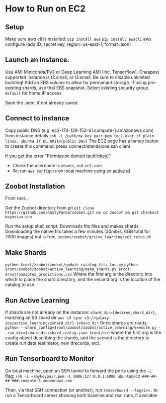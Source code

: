 # How to Run on EC2

## Setup

Make sure aws cli is installed:
`pip install aws`
`pip install awscli`
aws configure
(add ID, secret key, region=us-east-1, format=json)


## Launch an instance. 

Use AMI Miniconda/Py3 or Deep Learning AMI (inc. Tensorflow).
Cheapest supported instance is t2.small, or t3.small. Be sure to disable unlimited bursting!
Add an EBS volume to allow for permanant storage. 
If using pre-existing shards, use that EBS snapshot.
Select existing security group `default` for home IP access

Save the .pem, if not already saved.

## Connect to instance

Copy public DNS (e.g. ec2-174-129-152-61.compute-1.amazonaws.com) from instance details
`ssh -i /path/my-key-pair.pem {ec2-user if plain linux, ubuntu if DL AMI}@{public DNS}`
The EC2 page has a handy button to create this command: press connect/standalone ssh client

If you get the error "Permission denied (publickey)"
- Check the username is `ubuntu`, not `ec2-user`
- Re-run `aws configure` on local machine using an [active id](https://console.aws.amazon.com/iam/home?#/users/mikewalmsley?section=security_credentials)


## Zoobot Installation

From root...

Get the Zoobot directory from git
`git clone https://github.com/RustyPanda/zoobot.git && cd zoobot && git checkout bayesian-cnn`

Run the setup shell script. Downloads fits files and makes shards.
Downloading the native fits takes a few minutes (30mb/s, 6GB total for 7000 images) but is free.
`zoobot/zoobot/active_learning/ec2_setup.sh`

## Make Shards

`python $root/zoobot/zoobot/update_catalog_fits_loc.py`
`python $root/zoobot/zoobot/active_learning/make_shards.py $root $root/panoptes_predictions.csv`
Where the first arg is the directory into which to place the shard directory, and the second arg is the location of the catalog to use.

## Run Active Learning

If shards are not already on the instance:
`shard_dir={desired_shard_dir}`, matching an S3 shard dir
`aws s3 sync s3://galaxy-zoo/active_learning/$shard_dir} $shard_dir`
Once shards are ready:
`python --shard_config=$root/zoobot/zoobot/active_learning/execute.py --run_dir=$shard_dir/shard_config.json $root/run`
where the first arg is the config object describing the shards, and the second is the directory to create run data (estimator, new tfrecords, etc).

## Run Tensorboard to Monitor

On local machine, open an SSH tunnel to forward the ports using the `-L` flag:
`ssh -i ~/mykeypair.pem -L 6006:127.0.0.1:6006 ubuntu@ec2-###-##-##-###.compute-1.amazonaws.com`

Then, via that SSH connection (or another), run
`tensorboard --logdir=.`
to run a Tensorboard server showing both baseline and real runs, if available


